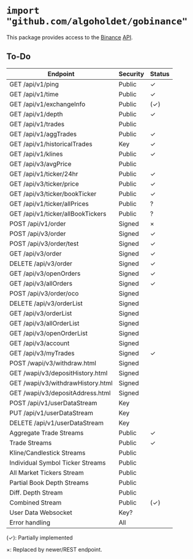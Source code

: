 # `import "github.com/algoholdet/gobinance"`

This package provides access to the [Binance](https://binance.com/) [API](https://github.com/binance-exchange/binance-official-api-docs).

## To-Do

| Endpoint                          | Security | Status |
|-----------------------------------|----------|--------|
| GET /api/v1/ping                  | Public   | ✓      |
| GET /api/v1/time                  | Public   | ✓      |
| GET /api/v1/exchangeInfo          | Public   | (✓)    |
| GET /api/v1/depth                 | Public   | ✓      |
| GET /api/v1/trades                | Public   |        |
| GET /api/v1/aggTrades             | Public   | ✓      |
| GET /api/v1/historicalTrades      | Key      | ✓      |
| GET /api/v1/klines                | Public   | ✓      |
| GET /api/v3/avgPrice              | Public   |        |
| GET /api/v1/ticker/24hr           | Public   | ✓      |
| GET /api/v3/ticker/price          | Public   | ✓      |
| GET /api/v3/ticker/bookTicker     | Public   | ✓      |
| GET /api/v1/ticker/allPrices      | Public   | ?      |
| GET /api/v1/ticker/allBookTickers | Public   | ?      |
| POST /api/v1/order                | Signed   | ×      |
| POST /api/v3/order                | Signed   | ✓      |
| POST /api/v3/order/test           | Signed   | ✓      |
| GET /api/v3/order                 | Signed   | ✓      |
| DELETE /api/v3/order              | Signed   | ✓      |
| GET /api/v3/openOrders            | Signed   | ✓      |
| GET /api/v3/allOrders             | Signed   | ✓      |
| POST /api/v3/order/oco            | Signed   |        |
| DELETE /api/v3/orderList          | Signed   |        |
| GET /api/v3/orderList             | Signed   |        |
| GET /api/v3/allOrderList          | Signed   |        |
| GET /api/v3/openOrderList         | Signed   |        |
| GET /api/v3/account               | Signed   |        |
| GET /api/v3/myTrades              | Signed   | ✓      |
| POST /wapi/v3/withdraw.html       | Signed   |        |
| GET /wapi/v3/depositHistory.html  | Signed   |        |
| GET /wapi/v3/withdrawHistory.html | Signed   |        |
| GET /wapi/v3/depositAddress.html  | Signed   |        |
| POST /api/v1/userDataStream       | Key      |        |
| PUT /api/v1/userDataStream        | Key      |        |
| DELETE /api/v1/userDataStream     | Key      |        |
| Aggregate Trade Streams           | Public   | ✓      |
| Trade Streams                     | Public   | ✓      |
| Kline/Candlestick Streams         | Public   |        |
| Individual Symbol Ticker Streams  | Public   |        |
| All Market Tickers Stream         | Public   |        |
| Partial Book Depth Streams        | Public   |        |
| Diff. Depth Stream                | Public   |        |
| Combined Stream                   | Public   | (✓)    |
| User Data Websocket               | Key?     |        |
| Error handling                    | All      |        |

(✓): Partially implemented

×: Replaced by newer/REST endpoint.
